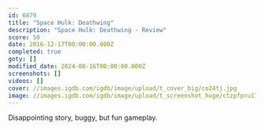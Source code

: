 ```yaml
---
id: 6879
title: "Space Hulk: Deathwing"
description: "Space Hulk: Deathwing - Review"
score: 50
date: 2016-12-17T00:00:00.000Z
completed: true
goty: []
modified_date: 2024-08-16T00:00:00.000Z
screenshots: []
videos: []
cover: //images.igdb.com/igdb/image/upload/t_cover_big/co24tj.jpg
image: //images.igdb.com/igdb/image/upload/t_screenshot_huge/ctzpfpru11eonftgfefh.jpg
---
```

Disappointing story, buggy, but fun gameplay.